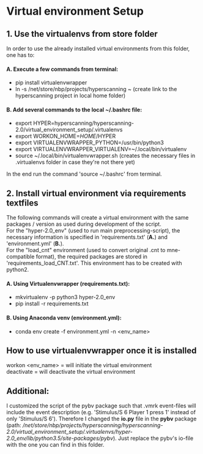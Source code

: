 # Virtual environment Setup


## 1. Use the virtualenvs from store folder
In order to use the already installed virtual environments from this folder, one has to:  
#### A. Execute a few commands from terminal:  
- pip install virtualenvwrapper
- ln -s /net/store/nbp/projects/hyperscanning ~  (create link to the hyperscanning project in local home folder)

#### B. Add several commands to the local ~/.bashrc file:  
- export HYPER=hyperscanning/hyperscanning-2.0/virtual\_environment\_setup/.virtualenvs
- export WORKON\_HOME=$HOME/$HYPER
- export VIRTUALENVWRAPPER\_PYTHON=/usr/bin/python3
- export VIRTUALENVWRAPPER\_VIRTUALENV=~/.local/bin/virtualenv
- source ~/.local/bin/virtualenvwrapper.sh (creates the necessary files in .virtualenvs folder in case they're not there yet)

In the end run the command 'source ~/.bashrc' from terminal.



## 2. Install virtual environment via requirements textfiles
The following commands will create a virtual environment with the same packages / version as used during development of the script.  
For the "hyper-2.0_env" (used to run main preprocessing-script), the necessary information is specified in 'requirements.txt' (**A.**) and 'environment.yml' (**B.**).  
For the "load_cnt" environment (used to convert original .cnt to mne-compatible format), the required packages are stored in 'requirements\_load\_CNT.txt'. This environment has to be created with python2.  

#### A. Using Virtualenvwrapper (requirements.txt):
- mkvirtualenv -p python3 hyper-2.0_env  
- pip install -r requirements.txt

#### B. Using Anaconda venv (environment.yml):
- conda env create -f environment.yml -n <env_name>


## How to use virtualenvwrapper once it is installed
workon <env_name>	= will initiate the virtual environment  
deactivate		= will deactivate the virtual environment  


## Additional:
I customized the script of the pybv package such that .vmrk event-files will include the event description (e.g. 'Stimulus/S 6 Player 1 press 1' instead of only 'Stimulus/S 6'). Therefore I changed the **io.py** file in the **pybv** package (path: _/net/store/nbp/projects/hyperscanning/hyperscanning-2.0/virtual\_environment\_setup/.virtualenvs/hyper-2.0\_env/lib/python3.5/site-packages/pybv_). Just replace the pybv's io-file with the one you can find in this folder.

